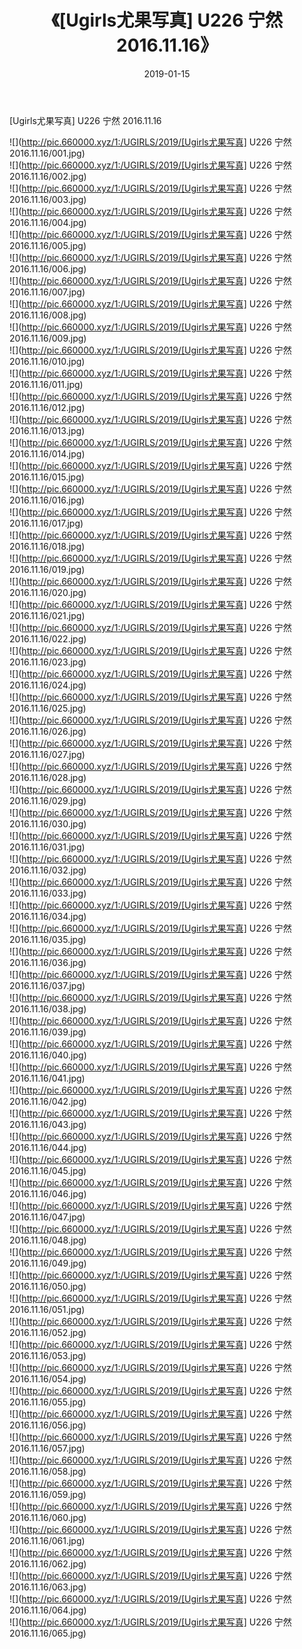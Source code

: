 ﻿---
layout: post
title:  《[Ugirls尤果写真] U226 宁然 2016.11.16》
date:   2019-01-15
img: http://pic.660000.xyz/1:/UGIRLS/2019/[Ugirls尤果写真] U226 宁然 2016.11.16/000.jpg
categories: [美女, 清纯, 唯美]
---

[Ugirls尤果写真] U226 宁然 2016.11.16

 ![](http://pic.660000.xyz/1:/UGIRLS/2019/[Ugirls尤果写真] U226 宁然 2016.11.16/001.jpg) <br>![](http://pic.660000.xyz/1:/UGIRLS/2019/[Ugirls尤果写真] U226 宁然 2016.11.16/002.jpg) <br>![](http://pic.660000.xyz/1:/UGIRLS/2019/[Ugirls尤果写真] U226 宁然 2016.11.16/003.jpg) <br>![](http://pic.660000.xyz/1:/UGIRLS/2019/[Ugirls尤果写真] U226 宁然 2016.11.16/004.jpg) <br>![](http://pic.660000.xyz/1:/UGIRLS/2019/[Ugirls尤果写真] U226 宁然 2016.11.16/005.jpg) <br>![](http://pic.660000.xyz/1:/UGIRLS/2019/[Ugirls尤果写真] U226 宁然 2016.11.16/006.jpg) <br>![](http://pic.660000.xyz/1:/UGIRLS/2019/[Ugirls尤果写真] U226 宁然 2016.11.16/007.jpg) <br>![](http://pic.660000.xyz/1:/UGIRLS/2019/[Ugirls尤果写真] U226 宁然 2016.11.16/008.jpg) <br>![](http://pic.660000.xyz/1:/UGIRLS/2019/[Ugirls尤果写真] U226 宁然 2016.11.16/009.jpg) <br>![](http://pic.660000.xyz/1:/UGIRLS/2019/[Ugirls尤果写真] U226 宁然 2016.11.16/010.jpg) <br>![](http://pic.660000.xyz/1:/UGIRLS/2019/[Ugirls尤果写真] U226 宁然 2016.11.16/011.jpg) <br>![](http://pic.660000.xyz/1:/UGIRLS/2019/[Ugirls尤果写真] U226 宁然 2016.11.16/012.jpg) <br>![](http://pic.660000.xyz/1:/UGIRLS/2019/[Ugirls尤果写真] U226 宁然 2016.11.16/013.jpg) <br>![](http://pic.660000.xyz/1:/UGIRLS/2019/[Ugirls尤果写真] U226 宁然 2016.11.16/014.jpg) <br>![](http://pic.660000.xyz/1:/UGIRLS/2019/[Ugirls尤果写真] U226 宁然 2016.11.16/015.jpg) <br>![](http://pic.660000.xyz/1:/UGIRLS/2019/[Ugirls尤果写真] U226 宁然 2016.11.16/016.jpg) <br>![](http://pic.660000.xyz/1:/UGIRLS/2019/[Ugirls尤果写真] U226 宁然 2016.11.16/017.jpg) <br>![](http://pic.660000.xyz/1:/UGIRLS/2019/[Ugirls尤果写真] U226 宁然 2016.11.16/018.jpg) <br>![](http://pic.660000.xyz/1:/UGIRLS/2019/[Ugirls尤果写真] U226 宁然 2016.11.16/019.jpg) <br>![](http://pic.660000.xyz/1:/UGIRLS/2019/[Ugirls尤果写真] U226 宁然 2016.11.16/020.jpg) <br>![](http://pic.660000.xyz/1:/UGIRLS/2019/[Ugirls尤果写真] U226 宁然 2016.11.16/021.jpg) <br>![](http://pic.660000.xyz/1:/UGIRLS/2019/[Ugirls尤果写真] U226 宁然 2016.11.16/022.jpg) <br>![](http://pic.660000.xyz/1:/UGIRLS/2019/[Ugirls尤果写真] U226 宁然 2016.11.16/023.jpg) <br>![](http://pic.660000.xyz/1:/UGIRLS/2019/[Ugirls尤果写真] U226 宁然 2016.11.16/024.jpg) <br>![](http://pic.660000.xyz/1:/UGIRLS/2019/[Ugirls尤果写真] U226 宁然 2016.11.16/025.jpg) <br>![](http://pic.660000.xyz/1:/UGIRLS/2019/[Ugirls尤果写真] U226 宁然 2016.11.16/026.jpg) <br>![](http://pic.660000.xyz/1:/UGIRLS/2019/[Ugirls尤果写真] U226 宁然 2016.11.16/027.jpg) <br>![](http://pic.660000.xyz/1:/UGIRLS/2019/[Ugirls尤果写真] U226 宁然 2016.11.16/028.jpg) <br>![](http://pic.660000.xyz/1:/UGIRLS/2019/[Ugirls尤果写真] U226 宁然 2016.11.16/029.jpg) <br>![](http://pic.660000.xyz/1:/UGIRLS/2019/[Ugirls尤果写真] U226 宁然 2016.11.16/030.jpg) <br>![](http://pic.660000.xyz/1:/UGIRLS/2019/[Ugirls尤果写真] U226 宁然 2016.11.16/031.jpg) <br>![](http://pic.660000.xyz/1:/UGIRLS/2019/[Ugirls尤果写真] U226 宁然 2016.11.16/032.jpg) <br>![](http://pic.660000.xyz/1:/UGIRLS/2019/[Ugirls尤果写真] U226 宁然 2016.11.16/033.jpg) <br>![](http://pic.660000.xyz/1:/UGIRLS/2019/[Ugirls尤果写真] U226 宁然 2016.11.16/034.jpg) <br>![](http://pic.660000.xyz/1:/UGIRLS/2019/[Ugirls尤果写真] U226 宁然 2016.11.16/035.jpg) <br>![](http://pic.660000.xyz/1:/UGIRLS/2019/[Ugirls尤果写真] U226 宁然 2016.11.16/036.jpg) <br>![](http://pic.660000.xyz/1:/UGIRLS/2019/[Ugirls尤果写真] U226 宁然 2016.11.16/037.jpg) <br>![](http://pic.660000.xyz/1:/UGIRLS/2019/[Ugirls尤果写真] U226 宁然 2016.11.16/038.jpg) <br>![](http://pic.660000.xyz/1:/UGIRLS/2019/[Ugirls尤果写真] U226 宁然 2016.11.16/039.jpg) <br>![](http://pic.660000.xyz/1:/UGIRLS/2019/[Ugirls尤果写真] U226 宁然 2016.11.16/040.jpg) <br>![](http://pic.660000.xyz/1:/UGIRLS/2019/[Ugirls尤果写真] U226 宁然 2016.11.16/041.jpg) <br>![](http://pic.660000.xyz/1:/UGIRLS/2019/[Ugirls尤果写真] U226 宁然 2016.11.16/042.jpg) <br>![](http://pic.660000.xyz/1:/UGIRLS/2019/[Ugirls尤果写真] U226 宁然 2016.11.16/043.jpg) <br>![](http://pic.660000.xyz/1:/UGIRLS/2019/[Ugirls尤果写真] U226 宁然 2016.11.16/044.jpg) <br>![](http://pic.660000.xyz/1:/UGIRLS/2019/[Ugirls尤果写真] U226 宁然 2016.11.16/045.jpg) <br>![](http://pic.660000.xyz/1:/UGIRLS/2019/[Ugirls尤果写真] U226 宁然 2016.11.16/046.jpg) <br>![](http://pic.660000.xyz/1:/UGIRLS/2019/[Ugirls尤果写真] U226 宁然 2016.11.16/047.jpg) <br>![](http://pic.660000.xyz/1:/UGIRLS/2019/[Ugirls尤果写真] U226 宁然 2016.11.16/048.jpg) <br>![](http://pic.660000.xyz/1:/UGIRLS/2019/[Ugirls尤果写真] U226 宁然 2016.11.16/049.jpg) <br>![](http://pic.660000.xyz/1:/UGIRLS/2019/[Ugirls尤果写真] U226 宁然 2016.11.16/050.jpg) <br>![](http://pic.660000.xyz/1:/UGIRLS/2019/[Ugirls尤果写真] U226 宁然 2016.11.16/051.jpg) <br>![](http://pic.660000.xyz/1:/UGIRLS/2019/[Ugirls尤果写真] U226 宁然 2016.11.16/052.jpg) <br>![](http://pic.660000.xyz/1:/UGIRLS/2019/[Ugirls尤果写真] U226 宁然 2016.11.16/053.jpg) <br>![](http://pic.660000.xyz/1:/UGIRLS/2019/[Ugirls尤果写真] U226 宁然 2016.11.16/054.jpg) <br>![](http://pic.660000.xyz/1:/UGIRLS/2019/[Ugirls尤果写真] U226 宁然 2016.11.16/055.jpg) <br>![](http://pic.660000.xyz/1:/UGIRLS/2019/[Ugirls尤果写真] U226 宁然 2016.11.16/056.jpg) <br>![](http://pic.660000.xyz/1:/UGIRLS/2019/[Ugirls尤果写真] U226 宁然 2016.11.16/057.jpg) <br>![](http://pic.660000.xyz/1:/UGIRLS/2019/[Ugirls尤果写真] U226 宁然 2016.11.16/058.jpg) <br>![](http://pic.660000.xyz/1:/UGIRLS/2019/[Ugirls尤果写真] U226 宁然 2016.11.16/059.jpg) <br>![](http://pic.660000.xyz/1:/UGIRLS/2019/[Ugirls尤果写真] U226 宁然 2016.11.16/060.jpg) <br>![](http://pic.660000.xyz/1:/UGIRLS/2019/[Ugirls尤果写真] U226 宁然 2016.11.16/061.jpg) <br>![](http://pic.660000.xyz/1:/UGIRLS/2019/[Ugirls尤果写真] U226 宁然 2016.11.16/062.jpg) <br>![](http://pic.660000.xyz/1:/UGIRLS/2019/[Ugirls尤果写真] U226 宁然 2016.11.16/063.jpg) <br>![](http://pic.660000.xyz/1:/UGIRLS/2019/[Ugirls尤果写真] U226 宁然 2016.11.16/064.jpg) <br>![](http://pic.660000.xyz/1:/UGIRLS/2019/[Ugirls尤果写真] U226 宁然 2016.11.16/065.jpg) <br>